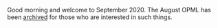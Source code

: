 Good morning and welcome to September 2020. The August OPML has been <a href="https://github.com/scripting/Scripting-News/blob/master/blog/opml/2020/08.opml">archived</a> for those who are interested in such things. 
